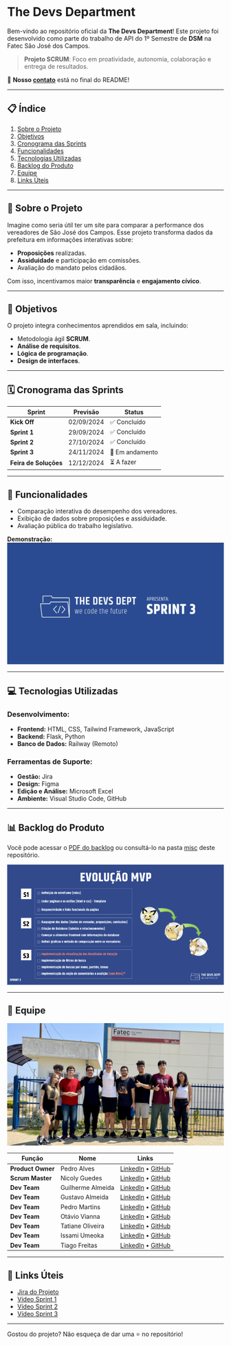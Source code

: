 # **The Devs Department**  

Bem-vindo ao repositório oficial da **The Devs Department**! Este projeto foi desenvolvido como parte do trabalho de API do 1º Semestre de **DSM** na Fatec São José dos Campos.

> **Projeto SCRUM**: Foco em proatividade, autonomia, colaboração e entrega de resultados.

📌 **Nosso [contato](#autores)** está no final do README!  

---

## **📋 Índice**  
1. [Sobre o Projeto](#sobre-o-projeto)  
2. [Objetivos](#objetivos)  
3. [Cronograma das Sprints](#cronograma-das-sprints)  
4. [Funcionalidades](#funcionalidades)  
5. [Tecnologias Utilizadas](#tecnologias-utilizadas)  
6. [Backlog do Produto](#backlog-do-produto)  
7. [Equipe](#equipe)  
8. [Links Úteis](#links-úteis)  

---

## **📝 Sobre o Projeto**  

Imagine como seria útil ter um site para comparar a performance dos vereadores de São José dos Campos. Esse projeto transforma dados da prefeitura em informações interativas sobre:  

- **Proposições** realizadas.  
- **Assiduidade** e participação em comissões.  
- Avaliação do mandato pelos cidadãos.  

Com isso, incentivamos maior **transparência** e **engajamento cívico**.  

---

## **🎯 Objetivos**  

O projeto integra conhecimentos aprendidos em sala, incluindo:  
- Metodologia ágil **SCRUM**.  
- **Análise de requisitos**.  
- **Lógica de programação**.  
- **Design de interfaces**.  

---

## **🗓️ Cronograma das Sprints**  

| Sprint            | Previsão       | Status       |  
|--------------------|----------------|--------------|  
| **Kick Off**       | 02/09/2024     | ✅ Concluído  |  
| **Sprint 1**       | 29/09/2024     | ✅ Concluído  |  
| **Sprint 2**       | 27/10/2024     | ✅ Concluído  |  
| **Sprint 3**       | 24/11/2024     | 🔄 Em andamento |  
| **Feira de Soluções** | 12/12/2024   | ⏳ A fazer    |  

---

## **🚀 Funcionalidades**  

- Comparação interativa do desempenho dos vereadores.  
- Exibição de dados sobre proposições e assiduidade.  
- Avaliação pública do trabalho legislativo.  

**Demonstração:**  
[![Demonstração](misc/imagens/sprint3.png)](https://youtu.be/o4FedTRK9qg)  

---

## **💻 Tecnologias Utilizadas**  

### **Desenvolvimento:**  
- **Frontend:** HTML, CSS, Tailwind Framework, JavaScript  
- **Backend:** Flask, Python  
- **Banco de Dados:** Railway (Remoto)  

### **Ferramentas de Suporte:**  
- **Gestão:** Jira  
- **Design:** Figma  
- **Edição e Análise:** Microsoft Excel  
- **Ambiente:** Visual Studio Code, GitHub  

---

## **📊 Backlog do Produto**  

Você pode acessar o [PDF do backlog](misc/backlog.pdf) ou consultá-lo na pasta [misc](/misc) deste repositório.  

![Evolução do Projeto](misc/imagens/evoluçãoo.png)  

---

## **👥 Equipe**  

![Foto da Equipe](misc/imagens/foto-grupo.jpeg)  

| Função           | Nome                  | Links                                                                                                                                      |  
|-------------------|-----------------------|--------------------------------------------------------------------------------------------------------------------------------------------|  
| **Product Owner** | Pedro Alves           | [LinkedIn](https://www.linkedin.com/in/pedro-alves-579a93140/) • [GitHub](https://github.com/pphvaz)                                       |  
| **Scrum Master**  | Nicoly Guedes         | [LinkedIn](https://www.linkedin.com/in/nicoly-guedes-dev/) • [GitHub](https://github.com/nicolygz)                                         |  
| **Dev Team**      | Guilherme Almeida     | [LinkedIn](https://www.linkedin.com/in/guilherme-almeida-profile/) • [GitHub](https://github.com/AlmdGuilherme)                            |  
| **Dev Team**      | Gustavo Almeida       | [LinkedIn](https://www.linkedin.com/in/gustavo-almeida-camargo/) • [GitHub](https://github.com/GustavoAC0802)                              |  
| **Dev Team**      | Pedro Martins         | [LinkedIn](https://www.linkedin.com/in/pedro-henrique-martins-55a0752a4/) • [GitHub](https://github.com/pedro-h-martins)                   |  
| **Dev Team**      | Otávio Vianna         | [LinkedIn](https://www.linkedin.com/in/ot%C3%A1vio-vianna-lima-1b26a932a/) • [GitHub](https://github.com/tuzzooz)                         |  
| **Dev Team**      | Tatiane Oliveira      | [LinkedIn](https://www.linkedin.com/in/tatiane-oliveira-a66789296/) • [GitHub](https://github.com/TatianeOliveira8)                        |  
| **Dev Team**      | Issami Umeoka         | [LinkedIn](https://www.linkedin.com/in/issami-umeoka-786716226/) • [GitHub](https://github.com/IssamiU)                                   |  
| **Dev Team**      | Tiago Freitas         | [LinkedIn](https://www.linkedin.com/in/tiago-freitas-74730b2a9/) • [GitHub](https://github.com/tiagow2)                                   |  

---

## **🔗 Links Úteis**  

- [Jira do Projeto](https://guedesdeabreunicoly.atlassian.net/jira/software/projects/SCRUM/boards/1)  
- [Vídeo Sprint 1](https://www.youtube.com/watch?v=Mvr1f5ndZ1o)  
- [Vídeo Sprint 2](https://www.youtube.com/watch?v=o4FedTRK9qg)
 - [Vídeo Sprint 3]()


---

Gostou do projeto? Não esqueça de dar uma ⭐ no repositório!  
